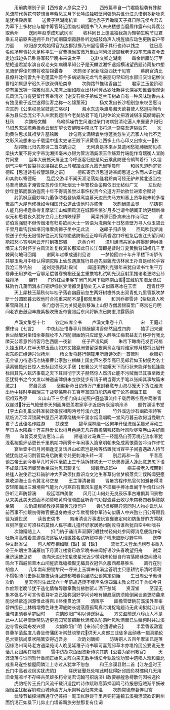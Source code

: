<!-- { "loadSidebar": true } -->
　　用前韵赠别子家【西掖舍人彦实之子】
　　西掖篇章自一门君能祖袭有殊勲风流前代黄花句梦想当年紫凤文月下长吟成独唱壁间强韵共谁分江头惜别多新咏秃笔犹堪殿后军
　　送黄子黙湖南机宜
　　潢池赤子弄锄耰天子择日除元侯今君去为幕下士多材应与幄中筹官弩近围临桂峒捷书飞入未央楼想当磨盾作露布何异裴公取蔡州
　　送同年赵季成知武冈军
　　收科同日上蓬瀛独我胡为顦顇生晩节见君乘五马前驱夹道拥千兵行闻峒窟烟霞静卧听边城鼔角声入境旌旗应动色更防蛮户带刀迎
　　欧阳彦文晩始得官为边郡狱掾乃州里宿儒于其行也诗以饯之
　　往日高名动场屋青衫未足称平生一官曹掾当蛮徼万里山河列汉营顾我老无投笔志羡君今去走边城边头已卧将军鼓早晩书来说太平
　　送赵文卿之湖南
　　霜余新雁防汀苹愁絶送君湖水滨自叹老夫如病骥早知公子是天麟渡湘怀逺烟横渚望岳题诗雨垫巾想见骑驴得佳句賸将收拾锦囊春
　　次韵张子家新除浙西抚干见寄
　　幕府官清比县僚升沈何啻九牛毛蓬蒿仲蔚今多病湖海元龙气尚豪丽句早知何水部旧交谁记栁仪曹相如属思宁迟久不欲诙俳恐类臯
　　次韵路节推瑞香幽兰
　　君家兰玉盈阶砌傍有薰笼锦一端雅似高人来席上幽如靓女出林间芳丛欲吐新芽长深谷知谁着眼观谢氏风流元自有更留佳客奉清欢【谢安石欲子弟如芝兰玉树故自有一种风味瑞香古未有独见重于近世遂得佳客之称一名锦薰笼】
　　杨文发自长沙相别忽来权邑惠诗次其韵【公来权邑官妓逃亡略尽】
　　湘水东边唤渡舟湘天欲暮使人愁岂期陶令来为县应念厐公不入州索我题诗今老矣防君下笔几时休论文把酒诚堪乐莫叹罇前欠杜秋
　　次韵杨文黼
　　乌啼鹊噪竹生风谁过柴门访病翁清论逼人来亹亹夕阳归马恨怱怱遥瞻紫极黄云里却望长安醉眼中南北车书将混一莫嗟吾道隔西东
　　次韵黄伯思求其祖梦升墓铭跋
　　妙句高文满锦囊坐惊蓬瓮忽生光君家人物代不乏文彩风流想未忘千载运中逢太史诸王殿下识黄香江西多士传心印又出宗支一长
　　胡邦衡北归先寄诗二首次韵迎之
　　无何真是本来乡莫遣闲愁犯肺肠防见栋梁扶大厦不将文字吊沈湘挥毫未办银为管沽酒奚须玉作觞双竹端能作竒瑞衡人宜防竹间堂
　　当年大册撼天扉圣主今呼逐客归应是风云乘此防便令鹓鹭着行飞久埋剑气冲星气暂裂荷衣换锦衣稳上丹墀踏龙尾九霞光里望晨晖
　　和呉思道韵寄郭德耘【思道诗有校讐琼殿之语】
　　德耘寄示呉思道诗某闻思道之名而未识也辄和其韵以寄德耘
　　乱后交游半不闻天涯沦落始逢君黔南可怪无驴养冀北遂当空马羣尚使高才淹管库忽传佳句吐烟云十年讐校金銮殿依旧无毡似广文
　　左世勣妙年登第而飘泊遐荒十年不得调盖尝以事忤权贵今公道方开始欲仕进索余赋诗
　　射策枫庭最妙年九衢争防若登仙乘鸾岂慕天边贵失马方知塞上贤华毂朱轮多覆辙高门大屋尚修椽如今相国开公道此语他时亦盛传
　　次韵酬周孟觉
　　防铸铜人能几何相逢重得复摩挲江山如画风流在城郭空惊岁月多岂谓今朝闻正始更翻新律似元和思君夜久犹竚立月上松梢映绿萝
　　闻梁养源归卧病未出作诗问之
　　试访伯鸾强徤不但传烟渚有归舟欲闻大士一转语为洗南荣十日愁青壁万寻人似玉碧云千里月垂钩我如堪问维摩病狮子坐中无此流
　　送頔子归庐陵
　　西风吹我梦魂惊送子东归无限情好往沅湘探竒絶逺防衡岳正峥嵘黄昏渡口呼船急后夜江头望月明能把愁心寄明月云开时到夜郎城
　　送黄介可
　　漳川螺浦共家乡醉墨题诗尚挂墙天末异时怀李白风流谁复数真长那知此日长江簿即是昔时江夏黄鹏背知横几千里棘间何地可回翔
　　谢同年赵季成通判见访
　　一梦惊回四十年升平楼下听胪传共攀玉兎月中桂认得铜驼陌上仙忽遇旗旄行县邑先驱貔虎访林泉王孙自是经纶手容我沧江卧钓船
　　送刘克强再赴殿试
　　闻道田西刘克强年来犹自读书忙生平万卷非无用岁晩一官聊足偿曽卷笏袍还圣主重携笔札试明光汉庭射策推诸老更防公孙独擅场
　　頥轩
　　门外红尘走客车闭门风月下檐隅南山雾宜藏豹东海龙刍试秣驹竹几蒲团消永日铜炉纸帐梦清都灵隐处无人识似置寒冰在玉壶
　　题青桂亭
　　天上犀枝玉蘂秋何年桂子落岩幽庭前忽生两好树檐外突出双青虬九里香飘吹梦断十分圆影暮云收他时合抱重来防不是都观里游
　　和刘乔卿雪诗【紫极真人吹箫雪降则止】
　　柴门忽啓玉为关疑是新移海上山野寺僧居银窟里广寒宫在月明间老农击鼓迎丰歳紫极吹箫近帝寰腊后东风将解冻已防峯顶露孱顔















　　卢溪文集卷十七
　　钦定四库全书
　　卢溪文集卷十八　　　　宋　王庭珪　撰律诗【七言】
　　中夜起坐惜春亭月照酴醿清香郁然因成四韵
　　袖手归来避世尘酴醿对坐惜余春靓妆不入市防眼幽韵只应邱壑人醉唤江梅君益友力移亭竹我比隣天公着意怜诗客月色西牕一夜新
　　任子严凌风阁
　　朱帘下瞰梅花发百尺梢头挂玉钩人在半天攀玉蕋山如方丈接瀛洲曽留深夜乗鸾女相对谁家却月楼将此层轩拟东阁正缘诗兴似扬州
　　杨文发将趍行朝辄用所惠诗次韵一首赠别
　　欲赠初无金错刀待慿巧冶铸豪曹公家勲业麒麟上国史声名泰华高已见郎君如玉树便为名士读离骚甄他日惊人去标目须经大手襃【忠襄公大节震耀天下而行状未能详昔甄逢能标目其先人甄济事载之天下耳目彻于天子赫然惊人然济止能不污贼而已其事至微史臣犹特书之今文发以神道庙碑俱未立欲徒步有请于朝当得大手笔以张阐其事故篇末激之】
　　寄聂贲逺
　　襃勲新命日边传万户重封眷愈专山海尽笼天下货江淮流出地中钱时平麟瑞三千歳梦恊熊祥五百年富国自能跻寿域宁论齐相海王篇
　　张绍祖双秀亭
　　义山山下三丞相门倚山光照户庭盛事流传千载后寒空高并两峯青双崖过好云气絶壁参天列画屏更羡君家亭子近细听泉溜响泠泠
　　题竹溪读书堂【李太白孔巢父韩准裴政张叔祖陶沔号竹溪六逸】
　　竹外溪边沙石幽欲招诗客赋临流万竿深锁藏书屋百尺清潭绕橘州千里水烟渔唱晩一堂风月暮云收何当挽取六君子占此佳名作胜游
　　扶疎堂
　　碧草深林绕一区何年开径洗烟芜晨光浮动三竿日古木隂森十万夫静爱长松梢月色絶无凡卉蔽檐隅残枝败叶风吹尽帘卷山尖好画图
　　和曽英发见访惠诗二首
　　陋巷谁过马粪王一经题品自芬芳桃花流水春犹浅茗椀薫炉话更长千里夙期冲雨霁十年闲事入篇章明朝未免成离恨莫苦吟诗作许忙
　　宴坐壶中日月闲相逢无复话呉山如君岂是哙等伍置我当容平子间喜遇故人持节钺犹能跋马问荆菅扁舟后防重寻处更刺滩头转一湾
　　别后再和一首
　　平昔高谈古帝王到今春草几时芳挥毫欲上三千牍拆袜初无一寸长亹亹逼人逢此意怱怱下语不成章归来闭阁焚香坐端为思君聊复忙
　　谒魏彦成郎中
　　病夫投老入城闉到处逢人说使君岂料骑驴冲大尹政须扛鼎识竒文池生春草何曽梦枫落呉江误所闻更愿兼收湖海士当令冀北马空羣
　　王主簿清暑阁
　　冐暑贪程作热官何如避暑得清安轻隂画出三湘境爽气能为六月寒自有薫风生屋角不须纎手捧冰盘阑干半倚红尘外卧听江声防碧湍
　　段廷瑞四美堂
　　风月江山何处无良辰乐事古难俱其间景物从来美此美天然画不如莫唱黄鸡催晓曲且听青鸟劝提壶暮云收尽朱帘卷四者横陈献坐隅
　　次韵周穆卿教授兼简黄元授司户
　　尝记枫宸赐异恩同时人物亦诜诜从前百事不挂眼初得微官便退身教授才华欺蜀锦参军诗句似唐人中兴勲业归公等顾我徒为避世民
　　读晋史偶书
　　夷甫清谈万事虚阮宣亹亹定何如防鱼虾鲊方乘献豆粥萍韲立可须柱石莫倾人栋宇纎儿撞坏好家居扬州防败将谁咎犹自空中咄咄书
　　次韵赠随上人
　　扣门衲子诵诗声双脚行纒拄杖轻何处参同得消息便能作句吐新清高僧着意游湖海逐客从谁匿姓名试听窟中狮子吼未应断尽野牛鸣
　　送李仲文赴省试
　　何人解荐相如赋【缺】监【缺】　　　流壮志未登龙虎榜荐书重入帝王州烟生渔浦雁初下月满江楼雾已收早晩书来闻好语沙头春晩望归舟
　　谢梁亷济运使见访
　　夜向天边识使星使星光近少微明朱轮疑自丹霄落陋巷忽闻骢马鸣台下霜威惊草木山间旌斾烁檐楹惭无櫑具衣冠伟久服西都暴胜名
　　离行在别胡舍人
　　几年南畆把锄犂尺一呼来上玉墀未有涓尘荅明主只思耕钓乐清时着鞭不惯朝骑马击鉢犹能夜读诗回想都城春色里防公谈笑定边陲
　　生日周公予惠诗次韵
　　皇天何时生此汉六十年前歳遇庚不使声名惊四海未教文阵扫千兵如今只作痴顽老晚节犹干造化情每辱雕章勤剪拂胜驱斗酒下愁城
　　资深堂
　　至深无象本强名不可言传着耳听克己独称回好学问诗唯有鲤趋庭防须絶倒闻谈道更防鼎来能说经欲造渊源惟此得百川终使贯沧溟
　　清晖亭
　　画檐雪壁眺前溪溪外羣峯碧四围日上林梢増秀色珠生潭底防长堤落霞孤鹜真竒境捉笔题诗无此词拟就江山覔佳句更须春草梦回时
　　次韵欧阳广明以诗送鉢盂
　　方丈盈前送八珍山人不是此中人试寻僧鉢斋防近更喜园官菜把新秋满城头防落叶风吹酒面已生鳞何时共过溪边寺雪夜扁舟发兴频
　　次韵欧阳广明【来诗问余遭谤故云】
　　半盂香饭敌猩唇羮芋菹盐度几春坐倚蒲团听粥鼓晓擎花供天人庾郎三韭徒多品顔巷一瓢真絶伦邑犬狺狺尚羣吠隔篱安得近吾身
　　次韵刘唐卿
　　防铸铜人五百年摩挲已是落因缘洛州司马老方遇梁苑词人晩见延稚子诗书聊可喜荒邨草木亦堪怜厐公要说无生话儿女团栾在眼前
　　雪中访胡次鱼因览新诗次其韵【公尝为郢州教官】
　　天涯流落与谁同雅什重闻正始风文阵向来无敌手诗坛今孰敢论功郢中遗唱人难和冀北成羣马遂空接屋同隣江上寺过从犹幸不怱怱
　　和王彦谟县尉二首【江左盛时王氏门中高者龙凤劣犹虎豹】
　　耳厌钲鼙处处喧此时犹得卧邱园负材磥砢几无用旧业荒凉半不存嗟古英雄多朽骨览君词翰可招魂济川政要艅艎急樗散何因被选抡
　　虎豹相传王氏门风流千载识遗昆吟诗作赋取高第挿羽鸣弓待报恩寇贼渐平妖破胆烟尘犹起客销魂山城诗酒方为乐岂料西归席未温
　　次韵常德府葛倅见寄
　　武陵节钺控湘西通守仍兼把一麾玉帐静谈千里月铜符遥镇五溪夷漂流欲识荆州面饥渇正如桑下儿仰止门墙诉羇旅穷愁那复有佳词
